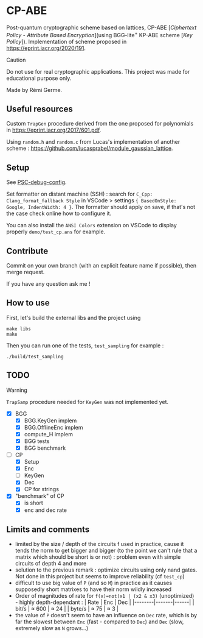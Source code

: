 # CP-ABE

Post-quantum cryptographic scheme based on lattices, CP-ABE [_Ciphertext Policy - Attribute Based Encryption_](using BGG-lite<sup>+</sup> KP-ABE scheme [_Key Policy_]).
Implementation of scheme proposed in https://eprint.iacr.org/2020/191.

> [!CAUTION]
> Do not use for real cryptographic applications. This project was made for educational purpose only.

Made by Rémi Germe.

## Useful resources

Custom `TrapGen` procedure derived from the one proposed for polynomials in https://eprint.iacr.org/2017/601.pdf.

Using `random.h` and `random.c` from Lucas's implementation of another scheme : https://github.com/lucasprabel/module_gaussian_lattice.

## Setup

See [PSC-debug-config](https://github.com/remigerme/PSC-debug-config).

Set formatter on distant machine (SSH) : search for `C_Cpp: Clang_format_fallback Style` in VSCode > settings `{ BasedOnStyle: Google, IndentWidth: 4 }`. The formatter should apply on save, if that's not the case check online how to configure it.

You can also install the `ANSI Colors` extension on VSCode to display properly `demo/test_cp.ans` for example.

## Contribute

Commit on your own branch (with an explicit feature name if possible), then merge request.

If you have any question ask me !

## How to use
First, let's build the external libs and the project using
```
make libs
make
```
Then you can run one of the tests, `test_sampling` for example :
```
./build/test_sampling
```

## TODO

> [!WARNING]
> `TrapSamp` procedure needed for `KeyGen` was not implemented yet.

- [x] BGG
    - [x] BGG.KeyGen implem
    - [x] BGG.OfflineEnc implem
    - [x] compute_H implem
    - [x] BGG tests
    - [x] BGG benchmark
- [ ] CP
    - [x] Setup
    - [x] Enc
    - [ ] KeyGen
    - [x] Dec
    - [x] CP for strings
- [x] "benchmark" of CP
    - [x] is short
    - [x] enc and dec rate

## Limits and comments
- limited by the size / depth of the circuits f used in practice, cause it tends the norm to get bigger and bigger (to the point we can't rule that a matrix which should be short is or not) : problem even with simple circuits of depth 4 and more
- solution to the previous remark : optimize circuits using only nand gates. Not done in this project but seems to improve reliability (cf `test_cp`)
- difficult to use big value of `P` (and so `M`) in practice as it causes supposedly short matrixes to have their norm wildly increased
- Order of magnitudes of rate for `f(x)=not(x1 | (x2 & x3)` (unoptimized) - highly depth-dependant :
  | Rate   | Enc   | Dec  | 
  |--------|-------|------|
  | bit/s  | ≈ 600 | ≈ 24 |
  | byte/s | ≈ 75  | ≈ 3  |
- the value of `P` doesn't seem to have an influence on `Dec` rate, which is by far the slowest between `Enc` (fast - compared to `Dec`) and `Dec` (slow, extremely slow as `N` grows...)
